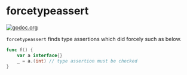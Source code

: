# forcetypeassert

[![godoc.org][godoc-badge]][godoc]

`forcetypeassert` finds type assertions which did forcely such as below.

```go
func f() {
	var a interface{}
	_ = a.(int) // type assertion must be checked
}
```

<!-- links -->
[godoc]: https://godoc.org/github.com/gostaticanalysis/forcetypeassert
[godoc-badge]: https://img.shields.io/badge/godoc-reference-4F73B3.svg?style=flat-square&label=%20godoc.org

